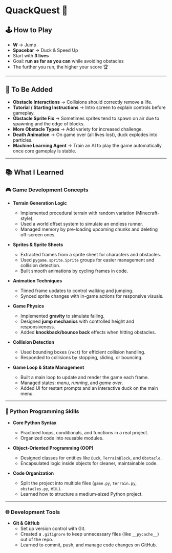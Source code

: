 # QuackQuest 🦆

## 🕹️ How to Play

- **W** → Jump
- **Spacebar** → Duck & Speed Up
- Start with **3 lives**
- Goal: **run as far as you can** while avoiding obstacles
- The further you run, the higher your score 🏆

---

## 🚧 To Be Added

- **Obstacle Interactions** → Collisions should correctly remove a life.
- **Tutorial / Starting Instructions** → Intro screen to explain controls before gameplay.
- **Obstacle Sprite Fix** → Sometimes sprites tend to spawn on air due to spawning and the edge of blocks.
- **More Obstacle Types** → Add variety for increased challenge.
- **Death Animation** → On game over (all lives lost), duck explodes into particles.
- **Machine Learning Agent** → Train an AI to play the game automatically once core gameplay is stable.

---

## 📚 What I Learned

### 🎮 Game Development Concepts

- **Terrain Generation Logic**

  - Implemented procedural terrain with random variation (Minecraft-style).
  - Used a world offset system to simulate an endless runner.
  - Managed memory by pre-loading upcoming chunks and deleting off-screen ones.

- **Sprites & Sprite Sheets**

  - Extracted frames from a sprite sheet for characters and obstacles.
  - Used `pygame.sprite.Sprite` groups for easier management and collision detection.
  - Built smooth animations by cycling frames in code.

- **Animation Techniques**

  - Timed frame updates to control walking and jumping.
  - Synced sprite changes with in-game actions for responsive visuals.

- **Game Physics**

  - Implemented **gravity** to simulate falling.
  - Designed **jump mechanics** with controlled height and responsiveness.
  - Added **knockback/bounce back** effects when hitting obstacles.

- **Collision Detection**

  - Used bounding boxes (`rect`) for efficient collision handling.
  - Responded to collisions by stopping, sliding, or bouncing.

- **Game Loop & State Management**
  - Built a main loop to update and render the game each frame.
  - Managed states: _menu_, _running_, and _game over_.
  - Added UI for restart prompts and an interactive duck on the main menu.

---

### 🐍 Python Programming Skills

- **Core Python Syntax**

  - Practiced loops, conditionals, and functions in a real project.
  - Organized code into reusable modules.

- **Object-Oriented Programming (OOP)**

  - Designed classes for entities like `Duck`, `TerrainBlock`, and `Obstacle`.
  - Encapsulated logic inside objects for cleaner, maintainable code.

- **Code Organization**
  - Split the project into multiple files (`game.py`, `terrain.py`, `obstacles.py`, etc.).
  - Learned how to structure a medium-sized Python project.

---

### 🌐 Development Tools

- **Git & GitHub**
  - Set up version control with Git.
  - Created a `.gitignore` to keep unnecessary files (like `__pycache__`) out of the repo.
  - Learned to commit, push, and manage code changes on GitHub.
